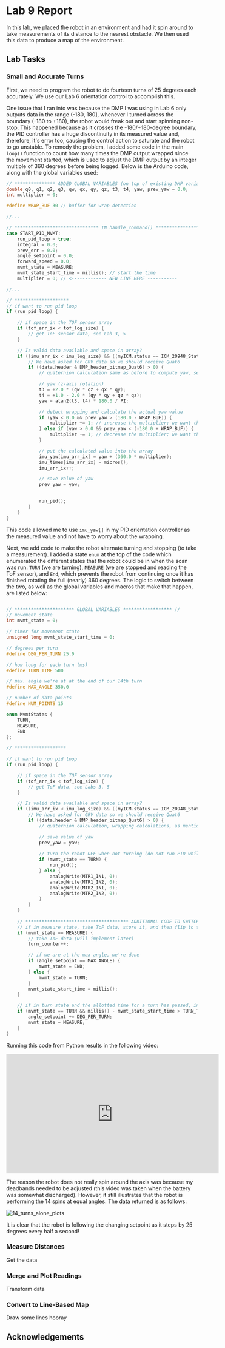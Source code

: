 # Lab 9 Report

In this lab, we placed the robot in an environment and had it spin around to take measurements of its distance to the nearest obstacle. We then used this data to produce a map of the environment.

## Lab Tasks

### Small and Accurate Turns

First, we need to program the robot to do fourteen turns of 25 degrees each accurately. We use our Lab 6 orientation control to accomplish this.

One issue that I ran into was because the DMP I was using in Lab 6 only outputs data in the range (-180, 180], whenever I turned across the boundary (-180 to +180), the robot would freak out and start spinning non-stop. This happened because as it crosses the -180/+180-degree boundary, the PID controller has a huge discontinuity in its measured value and, therefore, it's error too, causing the control action to saturate and the robot to go unstable. To remedy the problem, I added some code in the main `loop()` function to count how many times the DMP output wrapped since the movement started, which is used to adjust the DMP output by an integer multiple of 360 degrees before being logged. Below is the Arduino code, along with the global variables used:

```cpp
// *************** ADDED GLOBAL VARIABLES (on top of existing DMP variables) *********** //
double q0, q1, q2, q3, qw, qx, qy, qz, t3, t4, yaw, prev_yaw = 0.0;
int multiplier = 0;

#define WRAP_BUF 30 // buffer for wrap detection

//...

// ******************************* IN handle_command() ******************************* //
case START_PID_MVMT:
    run_pid_loop = true;
    integral = 0.0;
    prev_err = 0.0;
    angle_setpoint = 0.0;
    forward_speed = 0.0;
    mvmt_state = MEASURE;
    mvmt_state_start_time = millis(); // start the time
    multiplier = 0; // <------------- NEW LINE HERE -----------

//...

// ******************** 
// if want to run pid loop
if (run_pid_loop) {

    // if space in the TOF sensor array
    if (tof_arr_ix < tof_log_size) {
        // get ToF sensor data, see Lab 3, 5
    }

    // Is valid data available and space in array?
    if ((imu_arr_ix < imu_log_size) && ((myICM.status == ICM_20948_Stat_Ok) || (myICM.status == ICM_20948_Stat_FIFOMoreDataAvail))) {
        // We have asked for GRV data so we should receive Quat6
        if ((data.header & DMP_header_bitmap_Quat6) > 0) {
            // quaternion calculation same as before to compute yaw, see Lab 6

            // yaw (z-axis rotation)
            t3 = +2.0 * (qw * qz + qx * qy);
            t4 = +1.0 - 2.0 * (qy * qy + qz * qz);
            yaw = atan2(t3, t4) * 180.0 / PI;  

            // detect wrapping and calculate the actual yaw value
            if (yaw < 0.0 && prev_yaw > (180.0 - WRAP_BUF)) {
                multiplier += 1; // increase the multiplier; we want the angle to keep going UP
            } else if (yaw > 0.0 && prev_yaw < (-180.0 + WRAP_BUF)) {
                multiplier -= 1; // decrease the multiplier; we want the angle to keep going DOWN
            }

            // put the calculated value into the array
            imu_yaw[imu_arr_ix] = yaw + (360.0 * multiplier);
            imu_times[imu_arr_ix] = micros();
            imu_arr_ix++;

            // save value of yaw
            prev_yaw = yaw;

            
            run_pid();
        }
    }
}
```

This code allowed me to use `imu_yaw[]` in my PID orientation controller as the measured value and not have to worry about the wrapping.

Next, we add code to make the robot alternate turning and stopping (to take a measurement). I added a state `enum` at the top of the code which enumerated the different states that the robot could be in when the scan was run: `TURN` (we are turning), `MEASURE` (we are stopped and reading the ToF sensor), and `End`, which prevents the robot from continuing once it has finished rotating the full (nearly) 360 degrees. The logic to switch between the two, as well as the global variables and macros that make that happen, are listed below:

```cpp

// ********************** GLOBAL VARIABLES ****************** //
// movement state
int mvmt_state = 0;

// timer for movement state
unsigned long mvmt_state_start_time = 0;

// degrees per turn
#define DEG_PER_TURN 25.0

// how long for each turn (ms)
#define TURN_TIME 500

// max. angle we're at at the end of our 14th turn
#define MAX_ANGLE 350.0

// number of data points
#define NUM_POINTS 15

enum MvmtStates {
    TURN,
    MEASURE,
    END
};

// ******************* 

// if want to run pid loop
if (run_pid_loop) {

    // if space in the TOF sensor array
    if (tof_arr_ix < tof_log_size) {
        // get ToF data, see Labs 3, 5
    }

    // Is valid data available and space in array?
    if ((imu_arr_ix < imu_log_size) && ((myICM.status == ICM_20948_Stat_Ok) || (myICM.status == ICM_20948_Stat_FIFOMoreDataAvail))) {
        // We have asked for GRV data so we should receive Quat6
        if ((data.header & DMP_header_bitmap_Quat6) > 0) {
            // quaternion calculation, wrapping calculations, as mentioned above

            // save value of yaw
            prev_yaw = yaw;
            
            // turn the robot OFF when not turning (do not run PID while measuring or after we've finished:
            if (mvmt_state == TURN) {
                run_pid();
            } else {
                analogWrite(MTR1_IN1, 0);
                analogWrite(MTR1_IN2, 0);
                analogWrite(MTR2_IN1, 0);
                analogWrite(MTR2_IN2, 0);
            }
        }
    }
    
    // ************************************** ADDITIONAL CODE TO SWITCH BETWEEN TURN AND MEASURE ************** //
    // if in measure state, take ToF data, store it, and then flip to turn state
    if (mvmt_state == MEASURE) {
        // take ToF data (will implement later)
        turn_counter++;

        // if we are at the max angle, we're done
        if (angle_setpoint == MAX_ANGLE) {
            mvmt_state = END;
        } else {
            mvmt_state = TURN;
        }
        mvmt_state_start_time = millis();
    }

    // if in turn state and the allotted time for a turn has passed, increment the setpoint and flip to measure state
    if (mvmt_state == TURN && millis() - mvmt_state_start_time > TURN_TIME) {
        angle_setpoint += DEG_PER_TURN;
        mvmt_state = MEASURE;
    }
}
``` 

Running this code from Python results in the following video:

<iframe width="560" height="315" src="https://www.youtube.com/embed/wx9G2EhJ9iU?si=utsKR_oQQqQtE9Ni" title="YouTube video player" frameborder="0" allow="accelerometer; autoplay; clipboard-write; encrypted-media; gyroscope; picture-in-picture; web-share" referrerpolicy="strict-origin-when-cross-origin" allowfullscreen></iframe>

The reason the robot does not really spin around the axis was because my deadbands needed to be adjusted (this video was taken when the battery was somewhat discharged). However, it still illustrates that the robot is performing the 14 spins at equal angles. The data returned is as follows:

![14_turns_alone_plots](images/lab9/14_turns_alone_plots.png)

It is clear that the robot is following the changing setpoint as it steps by 25 degrees every half a second!

### Measure Distances

Get the data

### Merge and Plot Readings

Transform data

### Convert to Line-Based Map

Draw some lines hooray

## Acknowledgements

